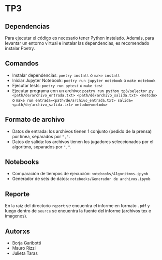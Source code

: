 # TP3

## Dependencias

Para ejecutar el código es necesario tener Python instalado.
Además, para levantar un entorno virtual e instalar las dependencias, es recomendado instalar Poetry.

## Comandos

- Instalar dependencias: `poetry install` o `make install`
- Iniciar Jupyter Notebook: `poetry run jupyter notebook` o `make notebook`
- Ejecutar tests: `poetry run pytest` o `make test`
- Ejecutar programa con un archivo: `poetry run python tp3/selector.py <path/de/archivo_entrada.txt> <path/de/archivo_salida.txt> <metodo>` o `make run entrada=<path/de/archivo_entrada.txt> salida=<path/de/archivo_salida.txt> metodo=<metodo>`

## Formato de archivo

- Datos de entrada: los archivos tienen 1 conjunto (pedido de la prensa) por línea, separados por `","`.
- Datos de salida: los archivos tienen los jugadores seleccionados por el algoritmo, separados por `","`.

## Notebooks

- Comparación de tiempos de ejecución: `notebooks/Algoritmos.ipynb`
- Generador de sets de datos: `notebooks/Generador de archivos.ipynb`

## Reporte

En la raiz del directorio `report` se encuentra el informe en formato `.pdf` y luego dentro de `source` se encuentra la fuente del informe (archivos tex e imagenes).

## Autorxs

- Borja Garibotti
- Mauro Rizzi
- Julieta Taras
